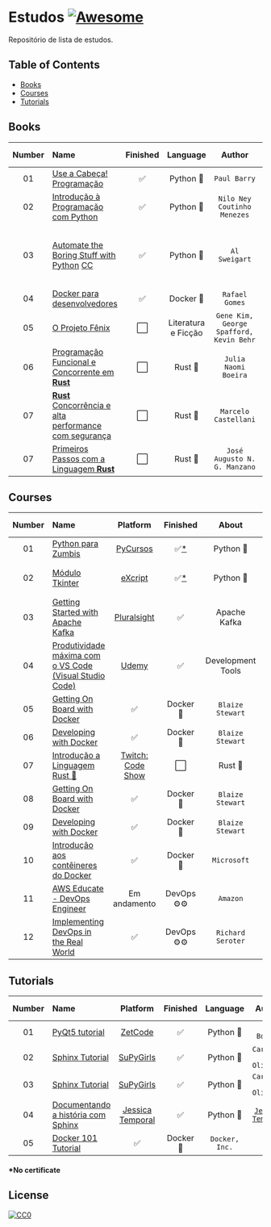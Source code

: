 # Estudos [![Awesome](https://cdn.rawgit.com/sindresorhus/awesome/d7305f38d29fed78fa85652e3a63e154dd8e8829/media/badge.svg)](https://github.com/sindresorhus/awesome)

Repositório de lista de estudos.


## Table of Contents

<!-- toc -->
  * [Books](#books)
  * [Courses](#courses)
  * [Tutorials](#tutorials)

<!-- toc stop -->

## Books
| Number | Name | Finished | Language | Author | Repository :octocat: |
| :---: | :--- | :---: | :---: | :---: | :--- |
| 01 | [Use a Cabeça! Programação](http://www.altabooks.com.br/use-a-cabeca-programacao.html) | :white_check_mark: | Python :snake: | `Paul Barry` |
| 02 | [Introdução à Programação com Python](https://novatec.com.br/livros/introducao-python-2ed/) | :white_check_mark: | Python :snake: | `Nilo Ney Coutinho Menezes` |
| 03 | [Automate the Boring Stuff with Python](https://automatetheboringstuff.com/) [CC](https://creativecommons.org/) | :white_check_mark: | Python :snake: | `Al Sweigart` | [automate-the-boring-stuff-with-python](https://github.com/pliniopereira/automate-the-boring-stuff-with-python)
| 04 | [Docker para desenvolvedores](https://leanpub.com/dockerparadesenvolvedores) | :white_check_mark: | Docker :whale: | `Rafael Gomes` | []()
| 05 | [O Projeto Fênix](http://www.altabooks.com.br/produto/o-projeto-fenix-um-romance-sobre-ti-devops-e-sobre-ajudar-o-seu-negocio-a-vencer/) | :white_large_square: | Literatura e Ficção | `Gene Kim, George Spafford, Kevin Behr` | []()
| 06 | [Programação Funcional e Concorrente em **Rust** ](https://www.casadocodigo.com.br/products/livro-rust-funcional-concorrente) | :white_large_square: | Rust :crab:  | `Julia Naomi Boeira` | []()
| 07 | [**Rust** Concorrência e alta performance com segurança](https://www.casadocodigo.com.br/products/livro-rust?_pos=2&_sid=87289bcb4&_ss=r) | :white_large_square: | Rust :crab: | `Marcelo Castellani` | []()
| 07 | [Primeiros Passos com a Linguagem **Rust**](https://novatec.com.br/livros/primeiros-passos-linguagem-rust/) | :white_large_square: | Rust :crab: | `José Augusto N. G. Manzano` | []()

## Courses
| Number | Name | Platform | Finished | About | Author | Repository :octocat: |
| :---: | :--- | :---: | :---: | :---: | :---: | :--- | 
| 01 | [Python para Zumbis](http://pycursos.com/python-para-zumbis/) | [PyCursos](http://pycursos.com/) | :white_check_mark:[*](#no-certificate) | Python :snake: | `Fernando Masanori` | []() 
| 02 | [Módulo Tkinter](https://www.youtube.com/playlist?list=PLesCEcYj003ShHnUT83gQEH6KtG8uysUE) | [eXcript](http://excript.com/) | :white_check_mark:[*](#no-certificate) | Python :snake: | `Cláudio Rogério Carvalho Filho` | [modulo-tkinter-excript](https://github.com/pliniopereira/modulo-tkinter-excript)
| 03 | [Getting Started with Apache Kafka](https://www.pluralsight.com/courses/apache-kafka-getting-started)| [Pluralsight](https://www.pluralsight.com/) | :white_check_mark: | Apache Kafka | `Ryan Plant` | []()
| 04 | [Produtividade máxima com o VS Code (Visual Studio Code)](https://www.udemy.com/course/truques-vscode/)| [Udemy](https://www.udemy.com/) | :white_check_mark: | Development Tools | `Diego Martins de Pinho, Code Prestige` | []()
| 05 | [Getting On Board with Docker](https://www.wintellectnow.com/Videos/Watch?videoId=getting-on-board-with-docker) | :white_check_mark: | Docker :whale: | `Blaize Stewart` | []()
| 06 | [Developing with Docker](https://www.wintellectnow.com/Videos/Watch?videoId=developing-with-docker) | :white_check_mark: | Docker :whale: | `Blaize Stewart` | []()
| 07 | [Introdução a Linguagem Rust 🦀](https://codeshow.com.br/curso/rust/)| [Twitch: Code Show](https://twitch.tv/codeshow) | :white_large_square: | Rust :crab: | `Bruno Rocha` | [curso-rust](https://github.com/pliniopereira/curso-rust)
| 08 | [Getting On Board with Docker](https://www.wintellectnow.com/Videos/Watch?videoId=getting-on-board-with-docker) | :white_check_mark: | Docker :whale: | `Blaize Stewart` | []()
| 09 | [Developing with Docker](https://www.wintellectnow.com/Videos/Watch?videoId=developing-with-docker) | :white_check_mark: | Docker :whale: | `Blaize Stewart` | []()
| 10 | [Introdução aos contêineres do Docker](https://docs.microsoft.com/pt-br/learn/modules/intro-to-docker-containers/) | :white_check_mark: | Docker :whale: | `Microsoft` | []()
| 11 | [AWS Educate - DevOps Engineer ](https://aws.amazon.com/education/awseducate/pathways-and-badges/) | Em andamento | DevOps :gear::gear: | `Amazon` | []()
| 12 | [Implementing DevOps in the Real World](https://app.pluralsight.com/library/courses/implementing-devops-real-world/table-of-contents) | :white_check_mark: | DevOps :gear::gear: | `Richard Seroter` | []()


<!---
| 07 | []()| []() | [] |  | `` | []() 
-->


## Tutorials
| Number | Name | Platform | Finished | Language | Author | Repository :octocat: |
| :---: | :--- | :---: | :---: | :---: | :---: | :--- | 
| 01 | [PyQt5 tutorial](http://zetcode.com/gui/pyqt5/)|[ZetCode](http://zetcode.com/) | :white_check_mark: | Python :snake: |`Jan Bodnar`| [estudos-pyqt5](https://github.com/pliniopereira/estudos-pyqt5) 
| 02 | [Sphinx Tutorial](https://supygirls.readthedocs.io/en/latest/intro_comp/tutorial.html)|[SuPyGirls](https://supygirls.readthedocs.io/en/latest/index.html) | :white_check_mark: | Python :snake: |`Carlo E. T. Oliveira`| [tutorialsphinx](https://github.com/pliniopereira/tutorialsphinx) 
| 03 | [Sphinx Tutorial](https://supygirls.readthedocs.io/en/latest/intro_comp/tutorial.html)|[SuPyGirls](https://supygirls.readthedocs.io/en/latest/index.html) | :white_check_mark: | Python :snake: |`Carlo E. T. Oliveira`|
| 04 | [Documentando a história com Sphinx](https://jtemporal.com/documentando-a-historia-com-sphinx/)|[Jessica Temporal](https://jtemporal.com/)| :white_check_mark: | Python :snake: |[`Jessica Temporal`](https://jtemporal.com/)|
| 05 | [Docker 101 Tutorial](https://www.docker.com/101-tutorial) | :white_check_mark: | Docker :whale: | `Docker, Inc.` |


<h4 id="*nocertificate">*No certificate</h4>

## License

[![CC0](http://mirrors.creativecommons.org/presskit/buttons/88x31/svg/cc-zero.svg)](https://creativecommons.org/publicdomain/zero/1.0/)
